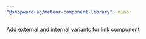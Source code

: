 ```yaml
---
"@shopware-ag/meteor-component-library": minor
---
```


Add external and internal variants for link component
